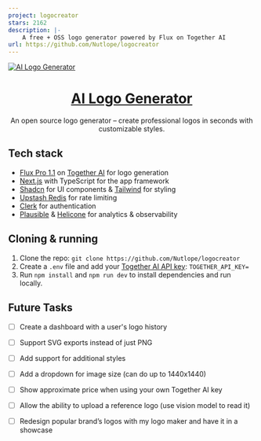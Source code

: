 ```yaml
---
project: logocreator
stars: 2162
description: |-
    A free + OSS logo generator powered by Flux on Together AI
url: https://github.com/Nutlope/logocreator
---
```


<a href="https://www.logo-creator.io">
  <img alt="AI Logo Generator" src="./public/og-image.png">
  <h1 align="center">AI Logo Generator</h1>
</a>

<p align="center">
  An open source logo generator – create professional logos in seconds with customizable styles.
</p>

## Tech stack

- [Flux Pro 1.1](https://togetherai.link/flux-playground) on [Together AI](https://togetherai.link/) for logo generation
- [Next.js](https://nextjs.org/) with TypeScript for the app framework
- [Shadcn](https://ui.shadcn.com/) for UI components & [Tailwind](https://tailwindcss.com/) for styling
- [Upstash Redis](https://upstash.com/) for rate limiting
- [Clerk](https://clerk.com/) for authentication
- [Plausible](https://plausible.io/) & [Helicone](https://helicone.ai/) for analytics & observability

## Cloning & running

1. Clone the repo: `git clone https://github.com/Nutlope/logocreator`
2. Create a `.env` file and add your [Together AI API key](https://api.together.xyz/settings/api-keys): `TOGETHER_API_KEY=`
3. Run `npm install` and `npm run dev` to install dependencies and run locally.

## Future Tasks

- [ ] Create a dashboard with a user's logo history
- [ ] Support SVG exports instead of just PNG
- [ ] Add support for additional styles
- [ ] Add a dropdown for image size (can do up to 1440x1440)
- [ ] Show approximate price when using your own Together AI key
- [ ] Allow the ability to upload a reference logo (use vision model to read it)
- [ ] Redesign popular brand’s logos with my logo maker and have it in a showcase

